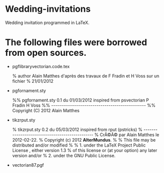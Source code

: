 # Wedding-invitations
Wedding invitation programmed in LaTeX.

The following files were borrowed from open sources.
===
* pgflibraryvectorian.code.tex

    % author Alain Matthes d'après des travaux de F Fradin et H Voss  sur un fichier % 21/01/2012

* pgfornament.sty

    %% pgfornament.sty 0.1 du 01/03/2012 inspired from psvectorian P Fradin H Voss
    %% ------------------------------------------------
    %% Copyright (C) 2012 Alain Matthes 

* tikzrput.sty
    
    % tikzrput.sty 0.2 du 05/03/2012 inspired from rput (pstricks)
    % ------------------------------------------------
    %  CrÃ©Ã© par Alain Matthes le 2012-02-22.
    %  Copyright (c) 2012 __AlterMundus__.
    %
    % This file may be distributed and/or modified
    %
    % 1. under the LaTeX Project Public License , either version 1.3
    % of this license or (at your option) any later version and/or
    % 2. under the GNU Public License. 

* vectorian87.pgf
